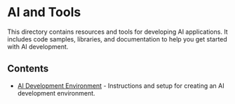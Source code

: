 # AI and Tools

This directory contains resources and tools for developing AI applications. It includes code samples, libraries, and documentation to help you get started with AI development.

## Contents

- [AI Development Environment](#ai-development-environment/README.md) - Instructions and setup for creating an AI development environment.